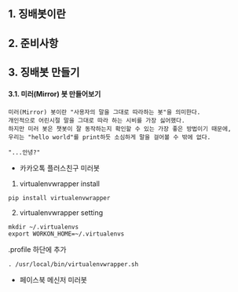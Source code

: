 ## 1. 징배봇이란

## 2. 준비사항

## 3. 징배봇 만들기

#### 3.1. 미러(Mirror) 봇 만들어보기
```
미러(Mirror) 봇이란 "사용자의 말을 그대로 따라하는 봇"을 의미한다.
개인적으로 어린시절 말을 그대로 따라 하는 시비를 가장 싫어했다.
하지만 미러 봇은 챗봇이 잘 동작하는지 확인할 수 있는 가장 좋은 방법이기 때문에,
우리는 "hello world"를 print하듯 소심하게 말을 걸어볼 수 밖에 없다.

"...안녕?"
```

- 카카오톡 플러스친구 미러봇

1. virtualenvwrapper install
```
pip install virtualenvwrapper
```
2. virtualenvwrapper setting
```
mkdir ~/.virtualenvs
export WORKON_HOME=~/.virtualenvs
```
.profile 하단에 추가
```
. /usr/local/bin/virtualenvwrapper.sh
```

- 페이스북 메신저 미러봇
